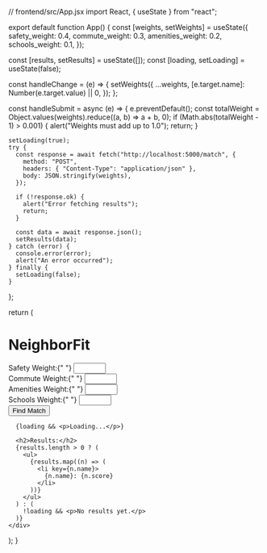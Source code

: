 // frontend/src/App.jsx
import React, { useState } from "react";

export default function App() {
  const [weights, setWeights] = useState({
    safety_weight: 0.4,
    commute_weight: 0.3,
    amenities_weight: 0.2,
    schools_weight: 0.1,
  });

  const [results, setResults] = useState([]);
  const [loading, setLoading] = useState(false);

  const handleChange = (e) => {
    setWeights({
      ...weights,
      [e.target.name]: Number(e.target.value) || 0,
    });
  };

  const handleSubmit = async (e) => {
    e.preventDefault();
    const totalWeight = Object.values(weights).reduce((a, b) => a + b, 0);
    if (Math.abs(totalWeight - 1) > 0.001) {
      alert("Weights must add up to 1.0");
      return;
    }

    setLoading(true);
    try {
      const response = await fetch("http://localhost:5000/match", {
        method: "POST",
        headers: { "Content-Type": "application/json" },
        body: JSON.stringify(weights),
      });

      if (!response.ok) {
        alert("Error fetching results");
        return;
      }

      const data = await response.json();
      setResults(data);
    } catch (error) {
      console.error(error);
      alert("An error occurred");
    } finally {
      setLoading(false);
    }
  };

  return (
    <div>
      <h1>NeighborFit</h1>
      <form onSubmit={handleSubmit}>
        <label htmlFor="safety_weight">
          Safety Weight:{" "}
          <input
            id="safety_weight"
            type="number"
            step="0.1"
            min="0"
            max="1"
            name="safety_weight"
            value={weights.safety_weight}
            onChange={handleChange}
          />
        </label>
        <br />
        <label htmlFor="commute_weight">
          Commute Weight:{" "}
          <input
            id="commute_weight"
            type="number"
            step="0.1"
            min="0"
            max="1"
            name="commute_weight"
            value={weights.commute_weight}
            onChange={handleChange}
          />
        </label>
        <br />
        <label htmlFor="amenities_weight">
          Amenities Weight:{" "}
          <input
            id="amenities_weight"
            type="number"
            step="0.1"
            min="0"
            max="1"
            name="amenities_weight"
            value={weights.amenities_weight}
            onChange={handleChange}
          />
        </label>
        <br />
        <label htmlFor="schools_weight">
          Schools Weight:{" "}
          <input
            id="schools_weight"
            type="number"
            step="0.1"
            min="0"
            max="1"
            name="schools_weight"
            value={weights.schools_weight}
            onChange={handleChange}
          />
        </label>
        <br />
        <button type="submit">Find Match</button>
      </form>

      {loading && <p>Loading...</p>}

      <h2>Results:</h2>
      {results.length > 0 ? (
        <ul>
          {results.map((n) => (
            <li key={n.name}>
              {n.name}: {n.score}
            </li>
          ))}
        </ul>
      ) : (
        !loading && <p>No results yet.</p>
      )}
    </div>
  );
}
